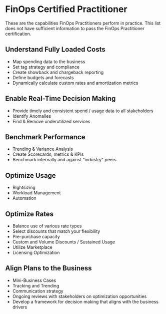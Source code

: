 # FinOps Certified Practitioner

These are the capabilities FinOps Practitioners perform in practice. This list does not have sufficient information to pass the FinOps Practitioner certification.

## Understand Fully Loaded Costs

* Map spending data to the business
* Set tag strategy and compliance
* Create showback and chargeback reporting
* Define budgets and forecasts
* Dynamically calculate custom rates and amortization metrics

## Enable Real-Time Decision Making

* Provide timely and consistent spend / usage data to all stakeholders
* Identify Anomalies
* Find & Remove underutilized services

## Benchmark Performance

* Trending & Variance Analysis
* Create Scorecards, metrics & KPIs
* Benchmark internally and against “industry” peers

## Optimize Usage

* Rightsizing
* Workload Management
* Automation

## Optimize Rates

* Balance use of various rate types
* Select discounts that match your flexibility
* Pre-purchase capacity
* Custom and Volume Discounts / Sustained Usage
* Utilize Marketplace
* Licensing Optimization

## Align Plans to the Business

* Mini-Business Cases
* Tracking and Trending
* Communication strategy
* Ongoing reviews with stakeholders on optimization opportunities
* Develop a framework for decision making that aligns with the business drivers

